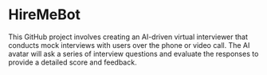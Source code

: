 # HireMeBot
This GitHub project involves creating an AI-driven virtual interviewer that conducts mock interviews with users over the phone or video call. The AI avatar will ask a series of interview questions and evaluate the responses to provide a detailed score and feedback.
